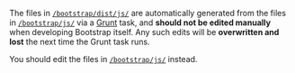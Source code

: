 The files in [`/bootstrap/dist/js/`](https://github.com/twbs/bootstrap/tree/master/dist/css) are automatically generated from the files in [`/bootstrap/js/`](https://github.com/twbs/bootstrap/tree/master/js) via a [Grunt](http://gruntjs.com) task, and **should not be edited manually** when developing Bootstrap itself. Any such edits will be **overwritten and lost** the next time the Grunt task runs.

You should edit the files in [`/bootstrap/js/`](https://github.com/twbs/bootstrap/tree/master/js) instead.
